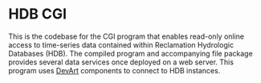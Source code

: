 # HDB CGI
This is the codebase for the CGI program that enables read-only online access to time-series data contained within Reclamation Hydrologic Databases (HDB). The compiled program and accompanying file package provides several data services once deployed on a web server. This program uses [DevArt](https://www.devart.com/) components to connect to HDB instances.
